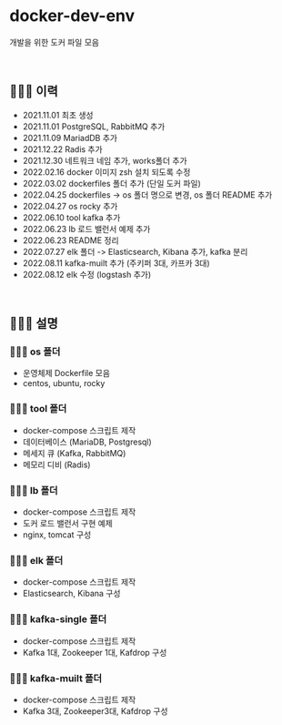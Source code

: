 # docker-dev-env
개발을 위한 도커 파일 모음

</br>

## 🧑🏻‍🌾 이력
* 2021.11.01 최초 생성
* 2021.11.01 PostgreSQL, RabbitMQ 추가
* 2021.11.09 MariadDB 추가
* 2021.12.22 Radis 추가
* 2021.12.30 네트워크 네임 추가, works폴더 추가
* 2022.02.16 docker 이미지 zsh 설치 되도록 수정
* 2022.03.02 dockerfiles 폴더 추가 (단일 도커 파일)
* 2022.04.25 dockerfiles -> os 폴더 명으로 변경, os 폴더 README 추가
* 2022.04.27 os rocky 추가 
* 2022.06.10 tool kafka 추가
* 2022.06.23 lb 로드 밸런서 예제 추가
* 2022.06.23 README 정리
* 2022.07.27 elk 폴더 -> Elasticsearch, Kibana 추가, kafka 분리
* 2022.08.11 kafka-muilt 추가 (주키퍼 3대, 카프카 3대)
* 2022.08.12 elk 수정 (logstash 추가)

</br>

## 🧑🏻‍🌾 설명

### 🧑🏻‍💻  os 폴더
+ 운영체제 Dockerfile 모음
+ centos, ubuntu, rocky

### 🧑🏻‍💻 tool 폴더
* docker-compose 스크립트 제작
* 데이터베이스 (MariaDB, Postgresql)
* 메세지 큐 (Kafka, RabbitMQ)
* 메모리 디비 (Radis)

### 🧑🏻‍💻 lb 폴더
* docker-compose 스크립트 제작
* 도커 로드 밸런서 구현 예제
* nginx, tomcat 구성

### 🧑🏻‍💻 elk 폴더
* docker-compose 스크립트 제작
* Elasticsearch, Kibana 구성

### 🧑🏻‍💻 kafka-single 폴더
* docker-compose 스크립트 제작
* Kafka 1대, Zookeeper 1대, Kafdrop 구성

### 🧑🏻‍💻 kafka-muilt 폴더
* docker-compose 스크립트 제작
* Kafka 3대, Zookeeper3대, Kafdrop 구성


